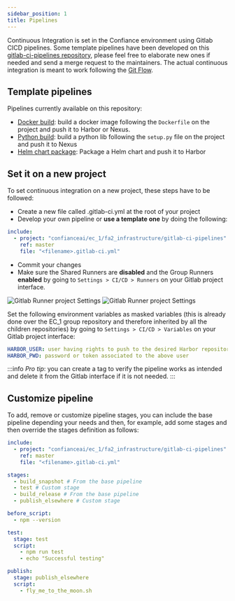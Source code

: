 ```yaml
---
sidebar_position: 1
title: Pipelines
---
```


Continuous Integration is set in the Confiance environment using Gitlab CICD pipelines. Some template pipelines have been developed on this [gitlab-ci-pipelines repository](https://git.irt-systemx.fr/confianceai/ec_1/fa2_infrastructure/gitlab-ci-pipelines), please feel free to elaborate new ones if needed and send a merge request to the maintainers. The actual continuous integration is meant to work following the [Git Flow](../git_flow.md).

## Template pipelines

Pipelines currently available on this repository:

- [Docker build](./docker.md): build a docker image following the `Dockerfile` on the project and push it to Harbor or Nexus.
- [Python build](./python.md): build a python lib following the `setup.py` file on the project and push it to Nexus
- [Helm chart package](/cluster/cicd/helm_docker.md): Package a Helm chart and push it to Harbor

## Set it on a new project

To set continuous integration on a new project, these steps have to be followed:

- Create a new file called .gitlab-ci.yml at the root of your project
- Develop your own pipeline or **use a template one** by doing the following:

```yaml
include:
  - project: "confianceai/ec_1/fa2_infrastructure/gitlab-ci-pipelines"
    ref: master
    file: "<filename>.gitlab-ci.yml"
```

- Commit your changes
- Make sure the Shared Runners are **disabled** and the Group Runners **enabled** by going to `Settings > CI/CD > Runners` on your Gitlab project interface.

![Gitlab Runner project Settings](/img/confiance_env/shared-runner.PNG)
![Gitlab Runner project Settings](/img/confiance_env/group-runner.PNG)

Set the following environment variables as masked variables (this is already done over the EC_1 group repository and therefore inherited by all the children repositories) by going to `Settings > CI/CD > Variables` on your Gitlab project interface:

```yaml
HARBOR_USER: user having rights to push to the desired Harbor repository (if it is a robot user, please do not type in robot$ at the beginning)
HARBOR_PWD: password or token associated to the above user
```

:::info
_Pro tip_: you can create a tag to verify the pipeline works as intended and delete it from the Gitlab interface if it is not needed.
:::

## Customize pipeline

To add, remove or customize pipeline stages, you can include the base pipeline depending your needs and then, for example, add some stages and then override the stages definition as follows:

```yaml
include:
  - project: "confianceai/ec_1/fa2_infrastructure/gitlab-ci-pipelines"
    ref: master
    file: "<filename>.gitlab-ci.yml"

stages:
  - build_snapshot # From the base pipeline
  - test # Custom stage
  - build_release # From the base pipeline
  - publish_elsewhere # Custom stage

before_script:
  - npm --version

test:
  stage: test
  script:
    - npm run test
    - echo "Successful testing"

publish:
  stage: publish_elsewhere
  script:
    - fly_me_to_the_moon.sh
```
